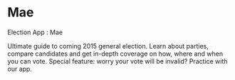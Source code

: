 # Mae

Election App : Mae

Ultimate guide to coming 2015 general election. Learn about parties, compare candidates and get in-depth coverage on how, where and when you can vote. Special feature: worry your vote will be invalid? Practice with our app.
